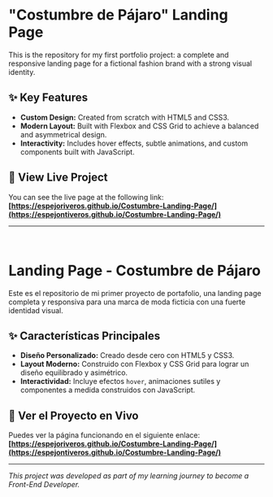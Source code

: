# "Costumbre de Pájaro" Landing Page

This is the repository for my first portfolio project: a complete and responsive landing page for a fictional fashion brand with a strong visual identity.

## ✨ Key Features

- **Custom Design:** Created from scratch with HTML5 and CSS3.
- **Modern Layout:** Built with Flexbox and CSS Grid to achieve a balanced and asymmetrical design.
- **Interactivity:** Includes hover effects, subtle animations, and custom components built with JavaScript.

## 🚀 View Live Project

You can see the live page at the following link:
**[https://espejoriveros.github.io/Costumbre-Landing-Page/](https://espejontiveros.github.io/Costumbre-Landing-Page/)**

---
<br>

# Landing Page - Costumbre de Pájaro

Este es el repositorio de mi primer proyecto de portafolio, una landing page completa y responsiva para una marca de moda ficticia con una fuerte identidad visual.

## ✨ Características Principales

- **Diseño Personalizado:** Creado desde cero con HTML5 y CSS3.
- **Layout Moderno:** Construido con Flexbox y CSS Grid para lograr un diseño equilibrado y asimétrico.
- **Interactividad:** Incluye efectos `hover`, animaciones sutiles y componentes a medida construidos con JavaScript.

## 🚀 Ver el Proyecto en Vivo

Puedes ver la página funcionando en el siguiente enlace:
**[https://espejoriveros.github.io/Costumbre-Landing-Page/](https://espejontiveros.github.io/Costumbre-Landing-Page/)**

---

*This project was developed as part of my learning journey to become a Front-End Developer.*
